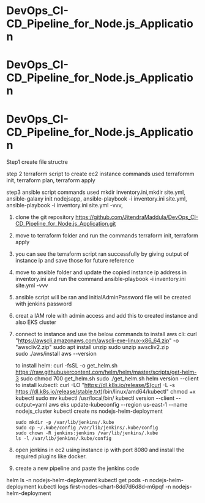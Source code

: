 # DevOps_CI-CD_Pipeline_for_Node.js_Application


# DevOps_CI-CD_Pipeline_for_Node.js_Application

# DevOps_CI-CD_Pipeline_for_Node.js_Application
Step1
create file structre

step 2
terraform script to create ec2 instance
 commands used terraformm init, terraform plan, terraform apply

 step3
 ansible script
 commands used mkdir inventory.ini,mkdir site.yml, ansible-galaxy init nodejsapp, ansible-playbook -i inventory.ini site.yml, ansible-playbook -i inventory.ini site.yml -vvv, 

 

 1. clone the git repository https://github.com/JitendraMaddula/DevOps_CI-CD_Pipeline_for_Node.js_Application.git
 2. move to terraform folder and run the commands terraform init, terraform apply
 3. you can see the terraform script ran successfully by giving output of instance ip and  save those for future reference
 4. move to ansible folder and update the copied instance ip address in inventory.ini and run the command ansible-playbook -i inventory.ini site.yml -vvv
 5. ansible script will be ran and initialAdminPassword file will be created with jenkins password
 5. creat a IAM role with admin access and add this to created instance and also EKS cluster
 6. connect to  instance and use the below commands
    to install aws cli:
        curl "https://awscli.amazonaws.com/awscli-exe-linux-x86_64.zip" -o "awscliv2.zip" 
        sudo apt install unzip
        sudo unzip awscliv2.zip  
        sudo ./aws/install
        aws --version

    to install helm:
        curl -fsSL -o get_helm.sh https://raw.githubusercontent.com/helm/helm/master/scripts/get-helm-3
        sudo chmod 700 get_helm.sh
        sudo ./get_helm.sh
        helm version --client
    to install kubectl:
        curl -LO "https://dl.k8s.io/release/$(curl -L -s https://dl.k8s.io/release/stable.txt)/bin/linux/amd64/kubectl"
        chmod +x kubectl
        sudo mv kubectl /usr/local/bin/
        kubectl version --client --output=yaml
        aws eks update-kubeconfig --region us-east-1  --name nodejs_cluster
        kubectl create ns nodejs-helm-deployment

        sudo mkdir -p /var/lib/jenkins/.kube
        sudo cp ~/.kube/config /var/lib/jenkins/.kube/config
        sudo chown -R jenkins:jenkins /var/lib/jenkins/.kube
        ls -l /var/lib/jenkins/.kube/config
 7. open jenkins in ec2 using instance ip with port 8080 and install the required plugins like docker.
 8. create a new pipeline and paste the jenkins code




helm ls -n nodejs-helm-deployment
kubectl get pods -n nodejs-helm-deployment
kubectl logs first-nodes-chart-8dd7d6d8d-m6pqf -n nodejs-helm-deployment
